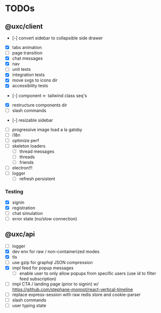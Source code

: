 # TODOs

## @uxc/client

- [-] convert sidebar to collapsible side drawer
- [x] tabs animation
- [ ] page transition
- [x] chat messages
- [x] nav
- [ ] unit tests
- [x] integration tests
- [x] move svgs to icons dir
- [x] accessibility tests
- [-] component <- tailwind class seq's
- [x] restructure components dir
- [ ] slash commands
- [-] resizable sidebar
- [ ] progressive image load a la gatsby
- [ ] i18n
- [ ] optimize perf
- [ ] skeleton loaders
  - [ ] thread messages
  - [ ] threads
  - [ ] friends
- [ ] electron!!!
- [ ] logger
  - [ ] refresh persistent

### Testing

- [x] signin
- [x] registration
- [ ] chat simulation
- [ ] error state (no/slow connection)

## @uxc/api

- [ ] logger
- [x] dev env for raw / non-containerized modes
- [x] tls
- [ ] use gzip for graphql JSON compression
- [x] impl feed for popup messages
  - [ ] enable user to only allow popups from specific users
  (use id to filter feed subscription)
- [ ] impl CTA / landing page (prior to signin) w/ https://github.com/stephane-monnot/react-vertical-timeline
- [ ] replace express-session with raw redis store and cookie-parser
- [ ] slash commands
- [ ] user typing state

